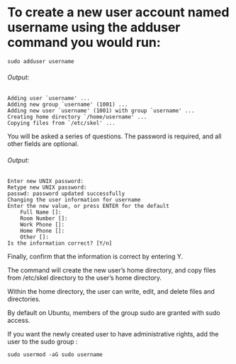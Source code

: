 # **To create a new user account named username using the adduser command you would run:**
```
sudo adduser username
```
###### Output:
```
Adding user `username' ...
Adding new group `username' (1001) ...
Adding new user `username' (1001) with group `username' ...
Creating home directory `/home/username' ...
Copying files from `/etc/skel' ...
```

You will be asked a series of questions. The password is required, and all other fields are optional.

###### Output:
```
Enter new UNIX password: 
Retype new UNIX password: 
passwd: password updated successfully
Changing the user information for username
Enter the new value, or press ENTER for the default
	Full Name []: 
	Room Number []: 
	Work Phone []: 
	Home Phone []: 
	Other []: 
Is the information correct? [Y/n] 
```

Finally, confirm that the information is correct by entering Y.

The command will create the new user’s home directory, and copy files from /etc/skel directory to the user’s home directory. 

Within the home directory, the user can write, edit, and delete files and directories.

By default on Ubuntu, members of the group sudo are granted with sudo access.

If you want the newly created user to have administrative rights, add the user to the sudo group :

```
sudo usermod -aG sudo username
```
